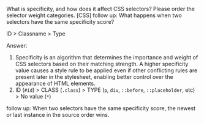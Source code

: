 What is specificity, and how does it affect CSS selectors? Please order the selector weight categories. [CSS]
follow up: What happens when two selectors have the same specificity score?


ID > Classname > Type












Answer:

1. Specificity is an algorithm that determines the importance and weight of CSS selectors based on their matching strength. A higher specificity value causes a style rule to be applied even if other conflicting rules are present later in the stylesheet, enabling better control over the appearance of HTML elements.
2. ID (`#id`) > CLASS (`.class`) > TYPE (`p`, `div`, `::before`, `::placeholder`, etc) > No value (`*`)

follow up: When two selectors have the same specificity score, the newest or last instance in the source order wins.